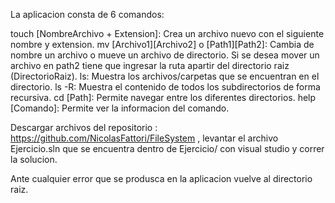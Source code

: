 La aplicacion consta de 6 comandos:

touch [NombreArchivo + Extension]: Crea un archivo nuevo con el siguiente nombre y extension.
mv [Archivo1][Archivo2] o [Path1][Path2]: Cambia de nombre un archivo o mueve un archivo de directorio. Si se desea mover un archivo en path2 tiene que ingresar la ruta apartir del directorio raiz (DirectorioRaiz\).
ls: Muestra los archivos/carpetas que se encuentran en el directorio.
ls -R: Muestra el contenido de todos los subdirectorios de forma recursiva.
cd [Path]: Permite navegar entre los diferentes directorios.
help [Comando]: Permite ver la informacion del comando.

Descargar archivos del repositorio : https://github.com/NicolasFattori/FileSystem , levantar el archivo Ejercicio.sln que se encuentra dentro de Ejercicio/ con visual studio y correr la solucion.

Ante cualquier error que se produsca en la aplicacion vuelve al directorio raiz.
